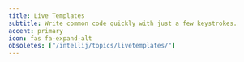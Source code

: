 ```yaml
---
title: Live Templates
subtitle: Write common code quickly with just a few keystrokes.
accent: primary
icon: fas fa-expand-alt
obsoletes: ["/intellij/topics/livetemplates/"]
---
```


